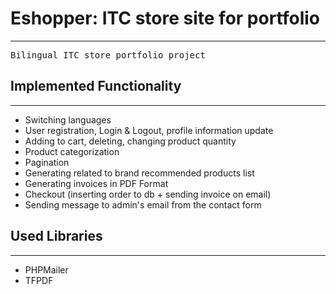 <h1>Eshopper: ITC store site for portfolio</h1>
<hr>
<pre>Bilingual ITC store portfolio project</pre>
<h2>Implemented Functionality</h2>
<hr>
<ul>
  <li>Switching languages</li>
  <li>User registration, Login & Logout, profile information update</li>
  <li>Adding to cart, deleting, changing  product quantity</li>
  <li>Product categorization</li>
  <li>Pagination</li>
  <li>Generating related to brand recommended products list </li>
  <li>Generating invoices in PDF Format</li>
  <li>Checkout (inserting order to db + sending invoice on email)</li>
  <li>Sending message to admin's email from the contact form</li>
</ul>
<h2>Used Libraries</h2>
<hr>
<ul>
  <li>PHPMailer</li>
  <li>TFPDF</li>
</ul>
